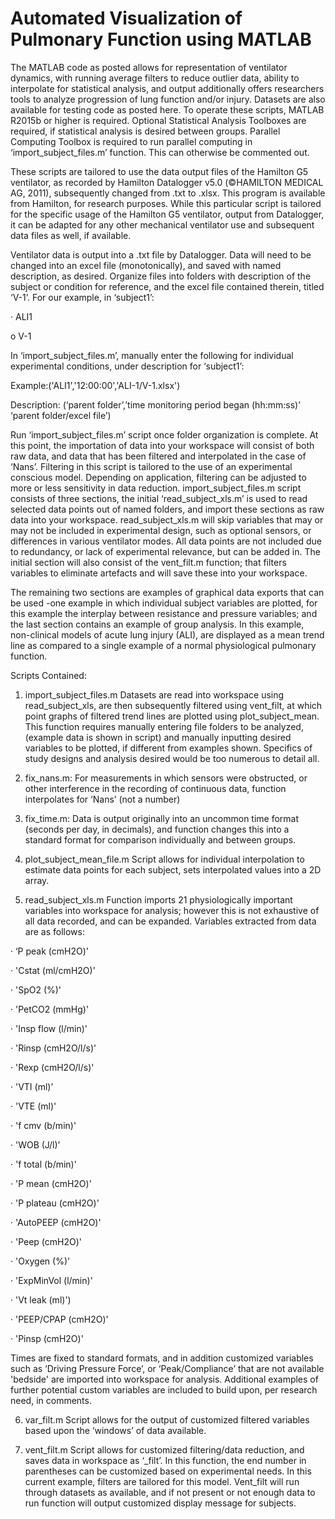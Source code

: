 # Automated Visualization of Pulmonary Function using MATLAB
The MATLAB code as posted allows for representation of ventilator dynamics, with running average filters to reduce outlier data, ability to interpolate for statistical analysis, and output additionally offers researchers tools to analyze progression of lung function and/or injury.
Datasets are also available for testing code as posted here.
To operate these scripts, MATLAB R2015b or higher is required. Optional Statistical Analysis Toolboxes are required, if statistical analysis is desired between groups. Parallel Computing Toolbox is required to run parallel computing in ‘import_subject_files.m’ function. This can otherwise be commented out.

These scripts are tailored to use the data output files of the Hamilton G5 ventilator, as recorded by Hamilton Datalogger v5.0 (©HAMILTON MEDICAL AG, 2011), subsequently changed from .txt to .xlsx. This program is available from Hamilton, for research purposes. While this particular script is tailored for the specific usage of the Hamilton G5 ventilator, output from Datalogger, it can be adapted for any other mechanical ventilator use and subsequent data files as well, if available.

Ventilator data is output into a .txt file by Datalogger. Data will need to be changed into an excel file (monotonically), and saved with named description, as desired. Organize files into folders with description of the subject or condition for reference, and the excel file contained therein, titled ‘V-1’. For our example, in ‘subject1’:

· ALI1

o V-1

In ‘import_subject_files.m’, manually enter the following for individual experimental conditions, under description for ‘subject1’:

Example:('ALI1','12:00:00','ALI-1/V-1.xlsx')

Description: (‘parent folder’,’time monitoring period began (hh:mm:ss)’ ‘parent folder/excel file’)

Run ‘import_subject_files.m’ script once folder organization is complete. At this point, the importation of data into your workspace will consist of both raw data, and data that has been filtered and interpolated in the case of ‘Nans’. Filtering in this script is tailored to the use of an experimental conscious model. Depending on application, filtering can be adjusted to more or less sensitivity in data reduction.
import_subject_files.m script consists of three sections, the initial ‘read_subject_xls.m’ is used to read selected data points out of named folders, and import these sections as raw data into your workspace. read_subject_xls.m will skip variables that may or may not be included in experimental design, such as optional sensors, or differences in various ventilator modes. All data points are not included due to redundancy, or lack of experimental relevance, but can be added in. The initial section will also consist of the vent_filt.m function; that filters variables to eliminate artefacts and will save these into your workspace.

The remaining two sections are examples of graphical data exports that can be used -one example in which individual subject variables are plotted, for this example the interplay between resistance and pressure variables; and the last section contains an example of group analysis. In this example, non-clinical models of acute lung injury (ALI), are displayed as a mean trend line as compared to a single example of a normal physiological pulmonary function.

Scripts Contained:

1. import_subject_files.m Datasets are read into workspace using read_subject_xls, are then subsequently filtered using vent_filt, at which point graphs of filtered trend lines are plotted using plot_subject_mean. This function requires manually entering file folders to be analyzed, (example data is shown in script) and manually inputting desired variables to be plotted, if different from examples shown. Specifics of study designs and analysis desired would be too numerous to detail all.

2. fix_nans.m: For measurements in which sensors were obstructed, or other interference in the recording of continuous data, function interpolates for ‘Nans’ (not a number)
3. fix_time.m: Data is output originally into an uncommon time format (seconds per day, in decimals), and function changes this into a standard format for comparison individually and between groups.

4. plot_subject_mean_file.m Script allows for individual interpolation to estimate data points for each subject, sets interpolated values into a 2D array.

5. read_subject_xls.m Function imports 21 physiologically important variables into workspace for analysis; however this is not exhaustive of all data recorded, and can be expanded. Variables extracted from data are as follows:

· ‘P peak (cmH2O)'

· 'Cstat (ml/cmH2O)'

· 'SpO2 (%)'

· 'PetCO2 (mmHg)'

· 'Insp flow (l/min)'

· 'Rinsp (cmH2O/l/s)'

· 'Rexp (cmH2O/l/s)'

· 'VTI (ml)’

· 'VTE (ml)'

· 'f cmv (b/min)'

· 'WOB (J/l)’

· 'f total (b/min)'

· 'P mean (cmH2O)'

· 'P plateau (cmH2O)'

· 'AutoPEEP (cmH2O)'

· 'Peep (cmH2O)'

· 'Oxygen (%)'

· 'ExpMinVol (l/min)'

· 'Vt leak (ml)')

· 'PEEP/CPAP (cmH2O)'

· 'Pinsp (cmH2O)'

Times are fixed to standard formats, and in addition customized variables such as ‘Driving Pressure Force’, or ‘Peak/Compliance’ that are not available 'bedside' are imported into workspace for analysis. Additional examples of further potential custom variables are included to build upon, per research need, in comments.

6. var_filt.m Script allows for the output of customized filtered variables based upon the ‘windows’ of data available.

7. vent_filt.m Script allows for customized filtering/data reduction, and saves data in workspace as ‘_filt’. In this function, the end number in parentheses can be customized based on experimental needs. In this current example, filters are tailored for this model. Vent_filt will run through datasets as available, and if not present or not enough data to run function will output customized display message for subjects.
